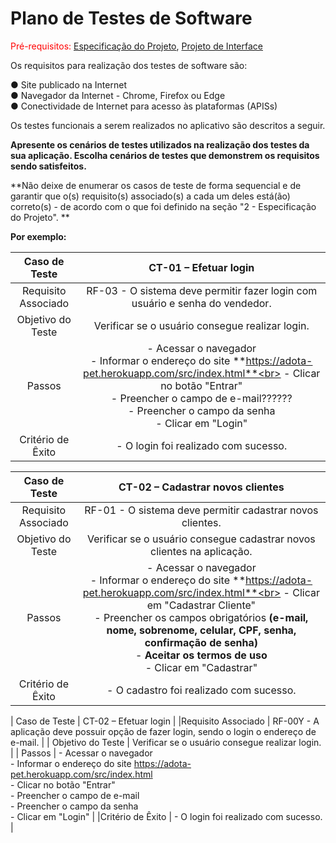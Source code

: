 # Plano de Testes de Software

<span style="color:red">Pré-requisitos: <a href="2-Especificação do Projeto.md"> Especificação do Projeto</a></span>, <a href="3-Projeto de Interface.md"> Projeto de Interface</a>

Os requisitos para realização dos testes de software são:     

●	Site publicado na Internet   
●	Navegador da Internet - Chrome, Firefox ou Edge   
●	Conectividade de Internet para acesso às plataformas (APISs)  

Os testes funcionais a serem realizados no aplicativo são descritos a seguir.


**Apresente os cenários de testes utilizados na realização dos testes da sua aplicação. Escolha cenários de testes que demonstrem os requisitos sendo satisfeitos.**

**Não deixe de enumerar os casos de teste de forma sequencial e de garantir que o(s) requisito(s) associado(s) a cada um deles está(ão) correto(s) - de acordo com o que foi definido na seção "2 - Especificação do Projeto". **

**Por exemplo:**

| **Caso de Teste** 	| **CT-01 – Efetuar login**	|
|:---:	|:---:	|
|Requisito Associado | RF-03	- O sistema deve permitir fazer login com usuário e senha do vendedor. |
| Objetivo do Teste 	| Verificar se o usuário consegue realizar login. |
| Passos 	| - Acessar o navegador <br> - Informar o endereço do site **https://adota-pet.herokuapp.com/src/index.html**<br> - Clicar no botão "Entrar" <br> - Preencher o campo de e-mail?????? <br> - Preencher o campo da senha <br> - Clicar em "Login" |
|Critério de Êxito | - O login foi realizado com sucesso. |

 
| **Caso de Teste** 	| **CT-02 – Cadastrar novos clientes** 	|
|:---:	|:---:	|
|	Requisito Associado 	| RF-01 - O sistema deve permitir cadastrar novos clientes. |
| Objetivo do Teste 	| Verificar se o usuário consegue cadastrar novos clientes na aplicação. |
| Passos 	| - Acessar o navegador <br> - Informar o endereço do site **https://adota-pet.herokuapp.com/src/index.html**<br> - Clicar em "Cadastrar Cliente" <br> - Preencher os campos obrigatórios **(e-mail, nome, sobrenome, celular, CPF, senha, confirmação de senha)** <br> - **Aceitar os termos de uso** <br> - Clicar em "Cadastrar" |
|Critério de Êxito | - O cadastro foi realizado com sucesso. |  


| Caso de Teste 	| CT-02 – Efetuar login	|
|Requisito Associado | RF-00Y	- A aplicação deve possuir opção de fazer login, sendo o login o endereço de e-mail. |
| Objetivo do Teste 	| Verificar se o usuário consegue realizar login. |
| Passos 	| - Acessar o navegador <br> - Informar o endereço do site https://adota-pet.herokuapp.com/src/index.html<br> - Clicar no botão "Entrar" <br> - Preencher o campo de e-mail <br> - Preencher o campo da senha <br> - Clicar em "Login" |
|Critério de Êxito | - O login foi realizado com sucesso. |

 
